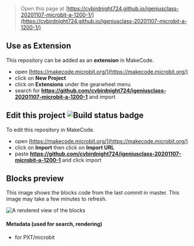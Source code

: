 
> Open this page at [https://cvbirdnight724.github.io/igeniusclass-20201107-microbit-a-1200-1/](https://cvbirdnight724.github.io/igeniusclass-20201107-microbit-a-1200-1/)

## Use as Extension

This repository can be added as an **extension** in MakeCode.

* open [https://makecode.microbit.org/](https://makecode.microbit.org/)
* click on **New Project**
* click on **Extensions** under the gearwheel menu
* search for **https://github.com/cvbirdnight724/igeniusclass-20201107-microbit-a-1200-1** and import

## Edit this project ![Build status badge](https://github.com/cvbirdnight724/igeniusclass-20201107-microbit-a-1200-1/workflows/MakeCode/badge.svg)

To edit this repository in MakeCode.

* open [https://makecode.microbit.org/](https://makecode.microbit.org/)
* click on **Import** then click on **Import URL**
* paste **https://github.com/cvbirdnight724/igeniusclass-20201107-microbit-a-1200-1** and click import

## Blocks preview

This image shows the blocks code from the last commit in master.
This image may take a few minutes to refresh.

![A rendered view of the blocks](https://github.com/cvbirdnight724/igeniusclass-20201107-microbit-a-1200-1/raw/master/.github/makecode/blocks.png)

#### Metadata (used for search, rendering)

* for PXT/microbit
<script src="https://makecode.com/gh-pages-embed.js"></script><script>makeCodeRender("{{ site.makecode.home_url }}", "{{ site.github.owner_name }}/{{ site.github.repository_name }}");</script>
